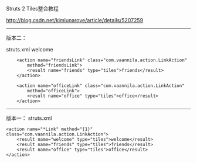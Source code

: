 

Struts 2 Tiles整合教程

http://blog.csdn.net/kimlunarove/article/details/5207259




----------

版本二：

struts.xml
        <action name="welcomeLink" class="com.vaannila.action.LinkAction"
            method="welcomeLink">
            <result name="welcome" type="tiles">welcome</result>
        </action>

        <action name="friendsLink" class="com.vaannila.action.LinkAction"
            method="friendsLink">
            <result name="friends" type="tiles">friends</result>
        </action>

        <action name="officeLink" class="com.vaannila.action.LinkAction"
            method="officeLink">
            <result name="office" type="tiles">office</result>
        </action>


----------

版本一：
struts.xml

    <action name="*Link" method="{1}" class="com.vaannila.action.LinkAction">
		<result name="welcome" type="tiles">welcome</result>
		<result name="friends" type="tiles">friends</result>
		<result name="office" type="tiles">office</result>
	</action>